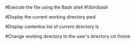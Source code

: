 #Execute the file using the Bash shell
#!/bin/bash

#Display the current working directory
pwd

#Display contentns list of current directory
ls

#Change working directory to the user's directory
cd /home
